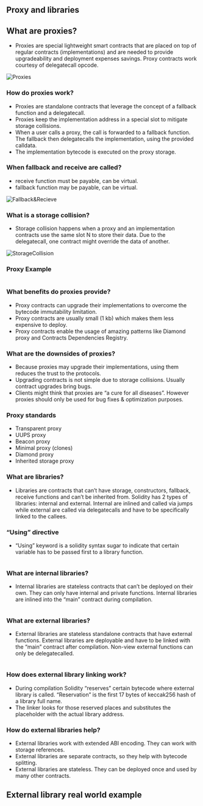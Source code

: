 ## Proxy and libraries

## What are proxies?

- Proxies are special lightweight smart contracts that are placed on top of regular contracts (implementations) and are needed to provide upgradeability and deployment expenses savings. Proxy contracts work courtesy of delegatecall opcode.

![Proxies](https://res.cloudinary.com/dg6ijhjsn/image/upload/v1691228130/Screenshot_from_2023-08-05_15-05-16_a8roxt.png)

### How do proxies work?

- Proxies are standalone contracts that leverage the concept of a fallback function and a delegatecall.
- Proxies keep the implementation address in a special slot to mitigate storage collisions.
- When a user calls a proxy, the call is forwarded to a fallback function. The fallback then delegatecalls the implementation, using the provided calldata.
- The implementation bytecode is executed on the proxy storage.

### When fallback and receive are called?

- receive function must be payable, can be virtual.
- fallback function may be payable, can be virtual.

![Fallback&Recieve](https://res.cloudinary.com/dg6ijhjsn/image/upload/v1691228290/Screenshot_from_2023-08-05_15-07-52_vobngp.png)

### What is a storage collision?

- Storage collision happens when a proxy and an implementation contracts use the same slot N to store their data. Due to the delegatecall, one contract might override the data of another.

![StorageCollision](https://res.cloudinary.com/dg6ijhjsn/image/upload/v1691228363/Screenshot_from_2023-08-05_15-09-09_zewahc.png)

### Proxy Example

```solidity
```

### What benefits do proxies provide?
- Proxy contracts can upgrade their implementations to overcome the bytecode immutability limitation.
- Proxy contracts are usually small (1 kb) which makes them less expensive to deploy.
- Proxy contracts enable the usage of amazing patterns like Diamond proxy and Contracts Dependencies Registry.

### What are the downsides of proxies?

- Because proxies may upgrade their implementations, using them reduces the trust to the protocols.
- Upgrading contracts is not simple due to storage collisions. Usually contract upgrades bring bugs.
- Clients might think that proxies are “a cure for all diseases”. However proxies should only be used for bug fixes & optimization purposes.

### Proxy standards

- Transparent proxy
- UUPS proxy
- Beacon proxy
- Minimal proxy (clones)
- Diamond proxy
- Inherited storage proxy

### What are libraries?

- Libraries are contracts that can’t have storage, constructors, fallback, receive functions and can’t be inherited from. Solidity has 2 types of libraries: internal and external. Internal are inlined and called via jumps while external are called via delegatecalls and have to be specifically linked to the callees.

### “Using” directive

- “Using” keyword is a solidity syntax sugar to indicate that certain variable has to be passed first to a library function.

```solidity
```

### What are internal libraries?

- Internal libraries are stateless contracts that can’t be deployed on their own. They can only have internal and private functions. Internal libraries are inlined into the “main” contract during compilation.

```solidity
```

### What are external libraries?

- External libraries are stateless standalone contracts that have external functions. External libraries are deployable and have to be linked with the “main” contract after compilation. Non-view external functions can only be delegatecalled.

```solidity
```

### How does external library linking work?

- During compilation Solidity “reserves” certain bytecode where external library is called. “Reservation” is the first 17 bytes of keccak256 hash of a library full name. 
- The linker looks for those reserved places and substitutes the placeholder with the actual library address.

### How do external libraries help?
- External libraries work with extended ABI encoding. They can work with storage references.
- External libraries are separate contracts, so they help with bytecode splitting.
- External libraries are stateless. They can be deployed once and used by many other contracts.

## External library real world example

```solidity
```
